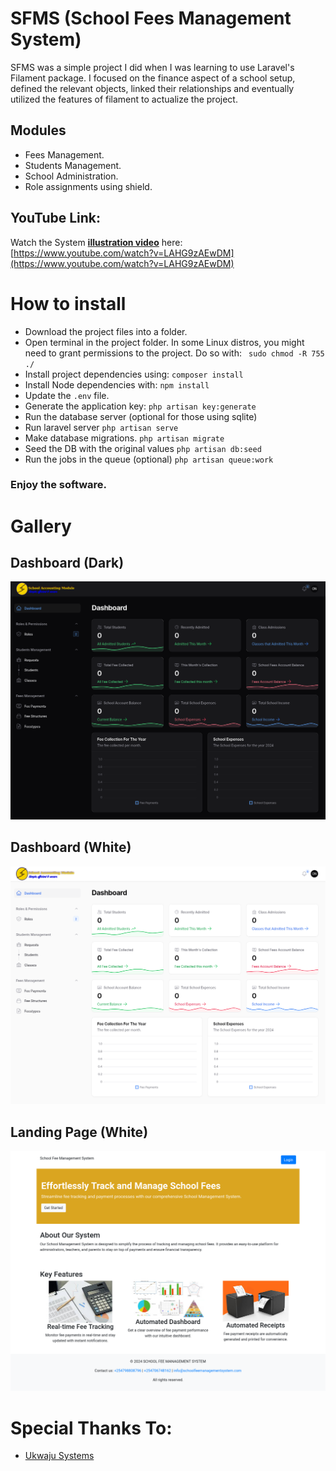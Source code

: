 # SFMS (School Fees Management System)
SFMS was a simple project I did when I was learning to use Laravel's Filament package. I focused on the finance aspect of a school setup, defined the relevant objects, linked their relationships and eventually utilized the features of filament to actualize the project.

## Modules
- Fees Management.
- Students Management.
- School Administration.
- Role assignments using shield.

## YouTube Link:
Watch the System **[illustration video](https://www.youtube.com/watch?v=LAHG9zAEwDM)** here: [https://www.youtube.com/watch?v=LAHG9zAEwDM](https://www.youtube.com/watch?v=LAHG9zAEwDM)

# How to install
- Download the project files into a folder.
- Open terminal in the project folder. In some Linux distros, you might need to grant permissions to the project. Do so with:
 ` sudo chmod -R 755 ./`
- Install project dependencies using:
 `composer install`
- Install Node dependencies with:
 `npm install`
- Update the `.env` file.
- Generate the application key:
 `php artisan key:generate`
- Run the database server (optional for those using sqlite)
- Run laravel server 
 `php artisan serve`
- Make database migrations.
 `php artisan migrate`
- Seed the DB with the original values
 `php artisan db:seed`
- Run the jobs in the queue (optional)
 `php artisan queue:work`

 
### Enjoy the software.

# Gallery


## Dashboard (Dark)
![Dashboard Dark](./pictures/a.png)


## Dashboard (White)
![Dashboard Dark](./pictures/b.png)


## Landing Page (White)
![Dashboard Dark](./pictures/c.png)

# Special Thanks To:
- [Ukwaju Systems](https://ukwaju.systems/)
